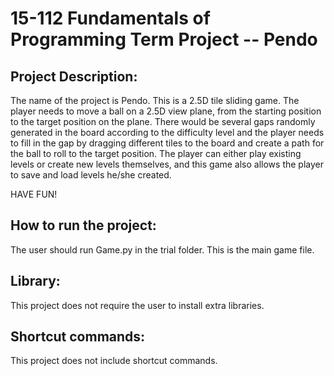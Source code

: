 # 15-112 Fundamentals of Programming Term Project -- Pendo

## Project Description:
The name of the project is Pendo. This is a 2.5D tile sliding game. The player needs to move a ball on a 2.5D view plane, from the starting position to the target position on the plane. There would be several gaps randomly generated in the board according to the difficulty level and the player needs to fill in the gap by dragging different tiles to the board and create a path for the ball to roll to the target position. The player can either play existing levels or create new levels themselves, and this game also allows the player to save and load levels he/she created.

HAVE FUN!

## How to run the project:
The user should run Game.py in the trial folder. This is the main game file.

## Library:
This project does not require the user to install extra libraries.

## Shortcut commands:
This project does not include shortcut commands.
